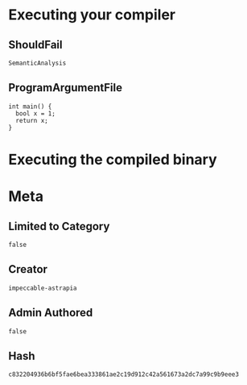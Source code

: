 # Executing your compiler

## ShouldFail

```
SemanticAnalysis
```

## ProgramArgumentFile

```
int main() {
  bool x = 1;
  return x;
}
```

# Executing the compiled binary

# Meta

## Limited to Category

```
false
```

## Creator

```
impeccable-astrapia
```

## Admin Authored

```
false
```

## Hash

```
c832204936b6bf5fae6bea333861ae2c19d912c42a561673a2dc7a99c9b9eee3
```
